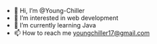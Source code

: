 - 👋 Hi, I’m @Young-Chiller
- 👀 I’m interested in web development
- 🌱 I’m currently learning Java
- 📫 How to reach me youngchiller17@gmail.com

<!---
Young-Chiller/Young-Chiller is a ✨ special ✨ repository because its `README.md` (this file) appears on your GitHub profile.
You can click the Preview link to take a look at your changes.
--->
